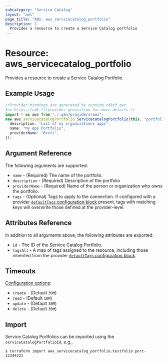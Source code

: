 ```yaml
---
subcategory: "Service Catalog"
layout: "aws"
page_title: "AWS: aws_servicecatalog_portfolio"
description: |-
  Provides a resource to create a Service Catalog portfolio
---
```


# Resource: aws\_servicecatalog\_portfolio

Provides a resource to create a Service Catalog Portfolio.

## Example Usage

```typescript
/*Provider bindings are generated by running cdktf get.
See https://cdk.tf/provider-generation for more details.*/
import * as aws from "./.gen/providers/aws";
new aws.servicecatalogPortfolio.ServicecatalogPortfolio(this, "portfolio", {
  description: "List of my organizations apps",
  name: "My App Portfolio",
  providerName: "Brett",
});

```

## Argument Reference

The following arguments are supported:

* `name` - (Required) The name of the portfolio.
* `description` - (Required) Description of the portfolio
* `providerName` - (Required) Name of the person or organization who owns the portfolio.
* `tags` - (Optional) Tags to apply to the connection. If configured with a provider [`defaultTags` configuration block](https://registry.terraform.io/providers/hashicorp/aws/latest/docs#default_tags-configuration-block) present, tags with matching keys will overwrite those defined at the provider-level.

## Attributes Reference

In addition to all arguments above, the following attributes are exported:

* `id` - The ID of the Service Catalog Portfolio.
* `tagsAll` - A map of tags assigned to the resource, including those inherited from the provider [`defaultTags` configuration block](https://registry.terraform.io/providers/hashicorp/aws/latest/docs#default_tags-configuration-block).

## Timeouts

[Configuration options](https://developer.hashicorp.com/terraform/language/resources/syntax#operation-timeouts):

* `create` - (Default `30M`)
* `read` - (Default `10M`)
* `update` - (Default `30M`)
* `delete` - (Default `30M`)

## Import

Service Catalog Portfolios can be imported using the `serviceCatalogPortfolioId`, e.g.,

```console
$ terraform import aws_servicecatalog_portfolio.testfolio port-12344321
```
